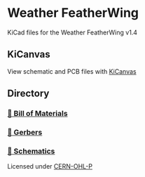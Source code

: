 # Weather FeatherWing
KiCad files for the Weather FeatherWing v1.4

## KiCanvas
View schematic and PCB files with [KiCanvas](https://kicanvas.org/?github=https%3A%2F%2Fgithub.com%2FDestination-SPACE%2FDS-Weather-Station-V5%2Ftree%2Fmain%2Fhardware%2Fweather-featherwing)

## Directory
### [🧾 Bill of Materials]()
### [📐 Gerbers](manufacturing/fabrication/gerber)
### [📰 Schematics](manufacturing/assembly)

Licensed under [CERN-OHL-P](LICENSE)
